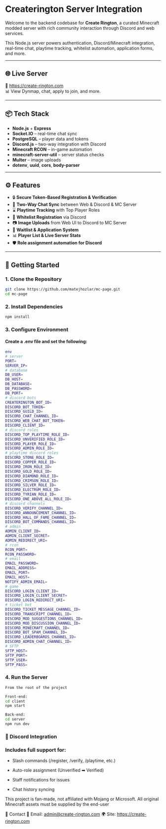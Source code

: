 # Createrington Server Integration

Welcome to the backend codebase for **Create Rington**, a curated Minecraft modded server with rich community interaction through Discord and web services.

This Node.js server powers authentication, Discord/Minecraft integration, real-time chat, playtime tracking, whitelist automation, application forms, and more.

---

## 🌐 Live Server

🔗 https://create-rington.com  
📊 View Dynmap, chat, apply to join, and more.

---

## 📦 Tech Stack

- **Node.js** + **Express**
- **Socket.IO** – real-time chat sync
- **PostgreSQL** – player data and tokens
- **Discord.js** – two-way integration with Discord
- **Minecraft RCON** – in-game automation
- **minecraft-server-util** – server status checks
- **Multer** – image uploads
- **dotenv**, **uuid**, **cors**, **body-parser**

---

## ⚙️ Features

- 🔒 **Secure Token-Based Registration & Verification**
- 💬 **Two-Way Chat Sync** between Web & Discord & MC Server
- ⌛ **Playtime Tracking** with Top Player Roles
- 📝 **Whitelist Registration** via Discord
- 📷 **Image Uploads** from Web UI to Discord to MC Server
- 🧾 **Waitlist & Application System**
- 📊 **Player List & Live Server Stats**
- 🛡️ **Role assignment automation for Discord**

---

## 🚀 Getting Started

### 1. Clone the Repository
```bash
git clone https://github.com/matejhozlar/mc-page.git
cd mc-page
```
### 2. Install Dependencies
```bash
npm install
```
### 3. Configure Environment
#### Create a .env file and set the following:
```bash
env
# server
PORT=
SERVER_IP=
# database
DB_USER=
DB_HOST=
DB_DATABASE=
DB_PASSWORD=
DB_PORT=
# discord bots
CREATERINGTON_BOT_ID=
DISCORD_BOT_TOKEN=
DISCORD_GUILD_ID=
DISCORD_CHAT_CHANNEL_ID=
DISCORD_WEB_CHAT_BOT_TOKEN=
DISCORD_CLIENT_ID=
# discord roles
DISCORD_TOP_PLAYTIME_ROLE_ID=
DISCORD_UNVERIFIED_ROLE_ID=
DISCORD_PLAYER_ROLE_ID=
DISCORD_ADMIN_ROLE_ID=
# playtime discord roles
DISCORD_STONE_ROLE_ID=
DISCORD_COPPER_ROLE_ID=
DISCORD_IRON_ROLE_ID=
DISCORD_GOLD_ROLE_ID=
DISCORD_DIAMOND_ROLE_ID=
DISCORD_CRIMSON_ROLE_ID=
DISCORD_SILVER_ROLE_ID=
DISCORD_ELECTRUM_ROLE_ID=
DISCORD_TYRIAN_ROLE_ID=
DISCORD_ONE_ABOVE_ALL_ROLE_ID=
# discord channels
DISCORD_VERIFY_CHANNEL_ID=
DISCORD_ANNOUNCEMENT_CHANNEL_ID=
DISCORD_HALL_OF_FAME_CHANNEL_ID=
DISCORD_BOT_COMMANDS_CHANNEL_ID=
# admin
ADMIN_CLIENT_ID=
ADMIN_CLIENT_SECRET=
ADMIN_REDIRECT_URI=
# rcon
RCON_PORT=
RCON_PASSWORD=
# email
EMAIL_PASSWORD=
EMAIL_ADDRESS=
EMAIL_PORT=
EMAIL_HOST=
NOTIFY_ADMIN_EMAIL=
# game
DISCORD_LOGIN_CLIENT_ID=
DISCORD_LOGIN_CLIENT_SECRET=
DISCORD_LOGIN_REDIRECT_URI=
# ticket bot
DISCORD_TICKET_MESSAGE_CHANNEL_ID=
DISCORD_TRANSCRIPT_CHANNEL_ID=
DISCORD_MOD_SUGGESTIONS_CHANNEL_ID=
DISCORD_MOD_DISCUSSION_CHANNEL_ID=
DISCORD_MINECRAFT_CHANNEL_ID=
DISCORD_BOT_SPAM_CHANNEL_ID=
DISCORD_LEADERBOARDS_CHANNEL_ID=
DISCORD_ADMIN_CHAT_CHANNEL_ID=
# SFTP
SFTP_HOST=
SFTP_PORT=
SFTP_USER=
SFTP_PASS=
```
### 4. Run the Server
```bash
From the root of the project

Front-end:
cd client
npm start

Back-end:
cd server
npm run dev
```
### 💬 Discord Integration
### Includes full support for:

- Slash commands (/register, /verify, /playtime, etc.)

- Auto-role assignment (Unverified ➡ Verified)

- Staff notifications for issues

- Chat history syncing

This project is fan-made, not affiliated with Mojang or Microsoft. All original Minecraft assets must be supplied by the end-user

📧 Contact
📮 Email: admin@create-rington.com
🌍 Site: https://create-rington.com

